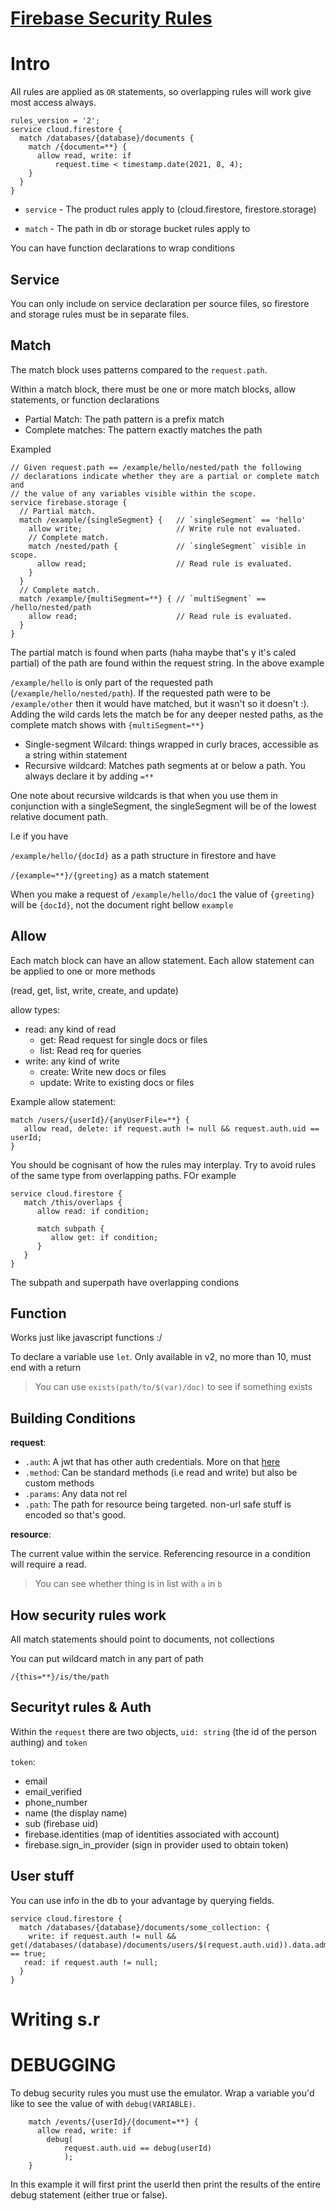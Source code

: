 # [Firebase Security Rules](https://firebase.google.com/docs/rules)

# Intro

All rules are applied as `OR` statements, so overlapping rules will work give
most access always.

```firestore.rules
rules_version = '2';
service cloud.firestore {
  match /databases/{database}/documents {
    match /{document=**} {
      allow read, write: if
          request.time < timestamp.date(2021, 8, 4);
    }
  }
}
```

-  `service` - The product rules apply to (cloud.firestore, firestore.storage)

-  `match` - The path in db or storage bucket rules apply to

You can have function declarations to wrap conditions

## Service

You can only include on service declaration per source files, so firestore and
storage rules must be in separate files.

## Match

The match block uses patterns compared to the `request.path`.

Within a match block, there must be one or more match blocks, allow statements,
or function declarations

-  Partial Match: The path pattern is a prefix match
-  Complete matches: The pattern exactly matches the path

Exampled

```firestore.rules
// Given request.path == /example/hello/nested/path the following
// declarations indicate whether they are a partial or complete match and
// the value of any variables visible within the scope.
service firebase.storage {
  // Partial match.
  match /example/{singleSegment} {   // `singleSegment` == 'hello'
    allow write;                     // Write rule not evaluated.
    // Complete match.
    match /nested/path {             // `singleSegment` visible in scope.
      allow read;                    // Read rule is evaluated.
    }
  }
  // Complete match.
  match /example/{multiSegment=**} { // `multiSegment` == /hello/nested/path
    allow read;                      // Read rule is evaluated.
  }
}
```

The partial match is found when parts (haha maybe that's y it's caled partial)
of the path are found within the request string. In the above example

`/example/hello` is only part of the requested path
(`/example/hello/nested/path`). If the requested path were to be
`/example/other` then it would have matched, but it wasn't so it doesn't :).
Adding the wild cards lets the match be for any deeper nested paths, as the
complete match shows with `{multiSegment=**}`

-  Single-segment Wilcard: things wrapped in curly braces, accessible as a string
   within statement
-  Recursive wildcard: Matches path segments at or below a path. You always
   declare it by adding `=**`

One note about recursive wildcards is that when you use them in conjunction with
a singleSegment, the singleSegment will be of the lowest relative document path.

I.e if you have

`/example/hello/{docId}` as a path structure in firestore and have

`/{example=**}/{greeting}` as a match statement

When you make a request of `/example/hello/doc1` the value of `{greeting}` will
be `{docId}`, not the document right bellow `example`

## Allow

Each match block can have an allow statement. Each allow statement can be
applied to one or more methods

(read, get, list, write, create, and update)

allow types:

-  read: any kind of read
   -  get: Read request for single docs or files
   -  list: Read req for queries
-  write: any kind of write
   -  create: Write new docs or files
   -  update: Write to existing docs or files

Example allow statement:

```
match /users/{userId}/{anyUserFile=**} {
   allow read, delete: if request.auth != null && request.auth.uid == userId;
}
```

You should be cognisant of how the rules may interplay. Try to avoid rules of
the same type from overlapping paths. FOr example

```firestore.rules
service cloud.firestore {
   match /this/overlaps {
      allow read: if condition;

      match subpath {
         allow get: if condition;
      }
   }
}
```

The subpath and superpath have overlapping condions

## Function

Works just like javascript functions :/

To declare a variable use `let`. Only available in v2, no more than 10, must
end with a return

> You can use `exists(path/to/$(var)/doc)` to see if something exists

## Building Conditions

**request**:

-  `.auth`: A jwt that has other auth credentials. More on that
   [here](https://firebase.google.com/docs/rules/rules-and-auth)
-  `.method`: Can be standard methods (i.e read and write) but also be custom
   methods
-  `.params`: Any data not rel
-  `.path`: The path for resource being targeted. non-url safe stuff is encoded
   so that's good.

**resource**:

The current value within the service. Referencing resource in a condition will
require a read.

> You can see whether thing is in list with `a` in `b`

## How security rules work

All match statements should point to documents, not collections

You can put wildcard match in any part of path

```
/{this=**}/is/the/path
```

## Securityt rules & Auth

Within the `request` there are two objects, `uid: string` (the id of the person
authing) and `token`

`token`:

-  email
-  email_verified
-  phone_number
-  name (the display name)
-  sub (firebase uid)
-  firebase.identities (map of identities associated with account)
-  firebase.sign_in_provider (sign in provider used to obtain token)

## User stuff

You can use info in the db to your advantage by querying fields.

```
service cloud.firestore {
  match /databases/{database}/documents/some_collection: {
    write: if request.auth != null && get(/databases/(database)/documents/users/$(request.auth.uid)).data.admin) == true;
   read: if request.auth != null;
  }
}
```

# Writing s.r


# DEBUGGING

To debug security rules you must use the emulator. Wrap a variable you'd like to
see the value of with `debug(VARIABLE)`.

```
    match /events/{userId}/{document=**} {
      allow read, write: if
        debug(
            request.auth.uid == debug(userId)
            );
    }
```

In this example it will first print the userId then print the results of the
entire debug statement (either true or false).
